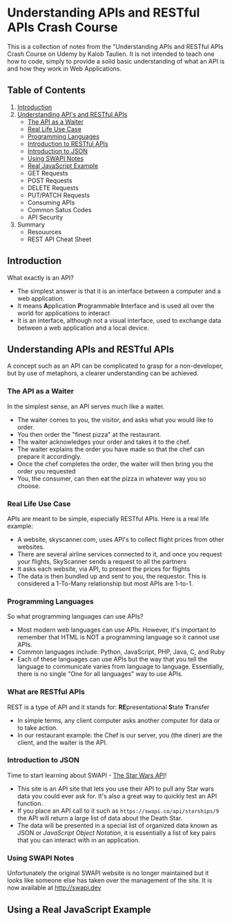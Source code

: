 # Understanding APIs and RESTful APIs Crash Course

This is a collection of notes from the "Understanding APIs and RESTful APIs Crash Course on Udemy by Kalob Taulien. It is not intended to teach one how to code, simply to provide a solid basic understanding of what an API is and how they work in Web Applications.

## Table of Contents

1. [Introduction](#introduction)
2. [Understanding API's and RESTful APIs](#understanding-apis-and-restful-apis)
   - [The API as a Waiter](#the-api-as-a-waiter)
   - [Real Life Use Case](#real-life-use-case)
   - [Programming Languages](#programming-languages)
   - [Introduction to RESTful APIs](#what-are-restful-apis)
   - [Introduction to JSON](#introduction-to-json)
   - [Using SWAPI Notes](#using-swapi-notes)
   - [Real JavaScript Example](#using-a-real-javascript-example)
   - GET Requests
   - POST Requests
   - DELETE Requests
   - PUT/PATCH Requests
   - Consuming APIs
   - Common Satus Codes
   - API Security
3. Summary
   - Resouurces
   - REST API Cheat Sheet

## Introduction

What exactly is an API?

- The simplest answer is that it is an interface between a computer and a web application.
- It means **A**pplication **P**rogrammable **I**nterface and is used all over the world for applications to interact
- It is an interface, although not a visual interface, used to exchange data between a web application and a local device.

## Understanding APIs and RESTful APIs

A concept such as an API can be complicated to grasp for a non-developer, but by use of metaphors, a clearer understanding can be achieved.

### The API as a Waiter

In the simplest sense, an API serves much like a waiter.

- The waiter comes to you, the visitor, and asks what you would like to order.
- You then order the "finest pizza" at the restaurant.
- The waiter acknowledges your order and takes it to the chef.
- The waiter explains the order you have made so that the chef can prepare it accordingly.
- Once the chef completes the order, the waiter will then bring you the order you requested
- You, the consumer, can then eat the pizza in whatever way you so choose.

### Real Life Use Case

APIs are meant to be simple, especially RESTful APIs. Here is a real life example:

- A website, skyscanner.com, uses API's to collect flight prices from other websites.
- There are several airline services connected to it, and once you request your flights, SkyScanner sends a request to all the partners
- It asks each website, via API, to present the prices for flights
- The data is then bundled up and sent to you, the requestor. This is considered a 1-To-Many relationship but most APIs are 1-to-1.

### Programming Languages

So what programming languages can use APIs?

- Most modern web languages can use APIs. However, it's important to remember that HTML is NOT a programming language so it cannot use APIs.
- Common languages include: Python, JavaScript, PHP, Java, C, and Ruby
- Each of these languages can use APIs but the way that you tell the language to communicate varies from language to language. Essentially, there is no single "One for all languages" way to use APIs.

### What are RESTful APIs

REST is a type of API and it stands for:
**RE**presentational
**S**tate
**T**ransfer

- In simple terms, any client computer asks another computer for data or to take action.
- In our restaurant example: the Chef is our server, you (the diner) are the client, and the waiter is the API.

### Introduction to JSON

Time to start learning about SWAPI - [The Star Wars API](https://swapi.co)!

- This site is an API site that lets you use their API to pull any Star wars data you could ever ask for. It's also a great way to quickly test an API function.
- If you place an API call to it such as `https://swapi.co/api/starships/9` the API will return a large list of data about the Death Star.
- The data will be presented in a special list of organized data known as JSON or _JavaScript Object Notation_, it is essentially a list of key pairs that you can interact with in an application.

### Using SWAPI Notes

Unfortunately the original SWAPI website is no longer maintained but it looks like someone else has taken over the management of the site. It is now available at http://swapi.dev

## Using a Real JavaScript Example
